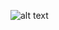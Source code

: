 ![alt text](https://github.com/archer7717/izobr_P02/blob/main/1651141279_22-phonoteka-org-p-oboi-metallika-krasivo-25.png)
